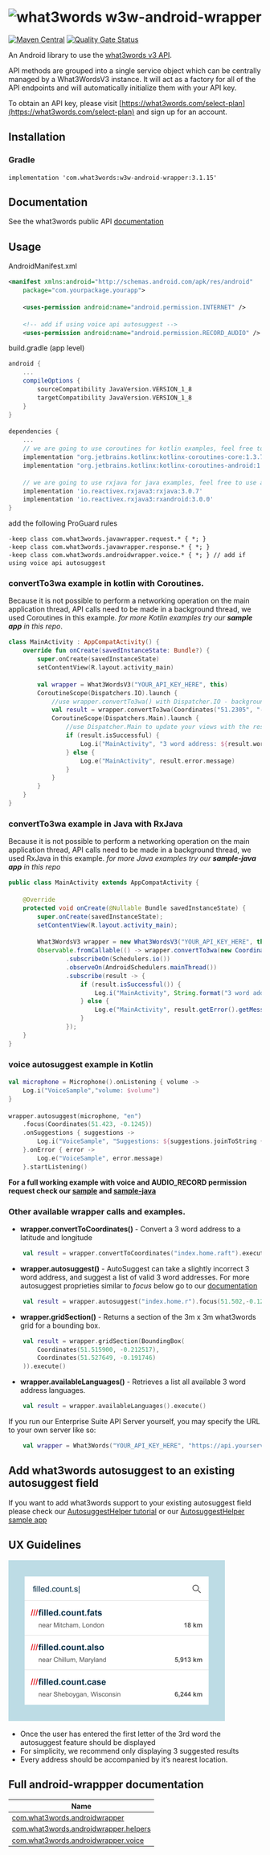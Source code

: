 # <img src="https://what3words.com/assets/images/w3w_square_red.png" width="64" height="64" alt="what3words">&nbsp;w3w-android-wrapper

[![Maven Central](https://img.shields.io/maven-central/v/com.what3words/w3w-android-wrapper.svg?label=Maven%20Central)](https://search.maven.org/search?q=g:%22com.what3words%22%20AND%20a:%22w3w-android-wrapper%22) [![Quality Gate Status](https://sonarcloud.io/api/project_badges/measure?project=what3words_w3w-android-wrapper&metric=alert_status)](https://sonarcloud.io/dashboard?id=what3words_w3w-android-wrapper)


An Android library to use the [what3words v3 API](https://docs.what3words.com/api/v3/).

API methods are grouped into a single service object which can be centrally managed by a What3WordsV3 instance. It will act as a factory for all of the API endpoints and will automatically initialize them with your API key.

To obtain an API key, please visit [https://what3words.com/select-plan](https://what3words.com/select-plan) and sign up for an account.

## Installation

### Gradle

```
implementation 'com.what3words:w3w-android-wrapper:3.1.15'
```

## Documentation

See the what3words public API [documentation](https://docs.what3words.com/api/v3/)

## Usage

AndroidManifest.xml
```xml
<manifest xmlns:android="http://schemas.android.com/apk/res/android"
    package="com.yourpackage.yourapp">

    <uses-permission android:name="android.permission.INTERNET" />

    <!-- add if using voice api autosuggest -->
    <uses-permission android:name="android.permission.RECORD_AUDIO" />
```

build.gradle (app level)
```gradle
android {
    ...
    compileOptions {
        sourceCompatibility JavaVersion.VERSION_1_8
        targetCompatibility JavaVersion.VERSION_1_8
    }
}

dependencies {
    ...
    // we are going to use coroutines for kotlin examples, feel free to use any other library of your choice.
    implementation "org.jetbrains.kotlinx:kotlinx-coroutines-core:1.3.7"
    implementation "org.jetbrains.kotlinx:kotlinx-coroutines-android:1.3.7"

    // we are going to use rxjava for java examples, feel free to use any other library of your choice.
    implementation 'io.reactivex.rxjava3:rxjava:3.0.7'
    implementation 'io.reactivex.rxjava3:rxandroid:3.0.0'
}
```

add the following ProGuard rules
```
-keep class com.what3words.javawrapper.request.* { *; }
-keep class com.what3words.javawrapper.response.* { *; }
-keep class com.what3words.androidwrapper.voice.* { *; } // add if using voice api autosuggest 
```

### convertTo3wa example in kotlin with Coroutines.
Because it is not possible to perform a networking operation on the main application thread, API calls need to be made in a background thread, we used Coroutines in this example. *for more Kotlin examples try our **sample app** in this repo*.

```Kotlin
class MainActivity : AppCompatActivity() {
    override fun onCreate(savedInstanceState: Bundle?) {
        super.onCreate(savedInstanceState)
        setContentView(R.layout.activity_main)

        val wrapper = What3WordsV3("YOUR_API_KEY_HERE", this)
        CoroutineScope(Dispatchers.IO).launch {
            //use wrapper.convertTo3wa() with Dispatcher.IO - background thread
            val result = wrapper.convertTo3wa(Coordinates("51.2305", "-0.24123")).execute()
            CoroutineScope(Dispatchers.Main).launch {
                //use Dispatcher.Main to update your views with the results if needed - Main thread
                if (result.isSuccessful) {
                    Log.i("MainActivity", "3 word address: ${result.words}")
                } else {
                    Log.e("MainActivity", result.error.message)
                }
            }
        }
    }
}
```

### convertTo3wa example in Java with RxJava
Because it is not possible to perform a networking operation on the main application thread, API calls need to be made in a background thread, we used RxJava in this example. *for more Java examples try our **sample-java app** in this repo*

```Java
public class MainActivity extends AppCompatActivity {

    @Override
    protected void onCreate(@Nullable Bundle savedInstanceState) {
        super.onCreate(savedInstanceState);
        setContentView(R.layout.activity_main);

        What3WordsV3 wrapper = new What3WordsV3("YOUR_API_KEY_HERE", this);
        Observable.fromCallable(() -> wrapper.convertTo3wa(new Coordinates(51.2423, -0.12423)).execute())
                .subscribeOn(Schedulers.io())
                .observeOn(AndroidSchedulers.mainThread())
                .subscribe(result -> {
                    if (result.isSuccessful()) {
                        Log.i("MainActivity", String.format("3 word address: %s", result.getWords()));
                    } else {
                        Log.e("MainActivity", result.getError().getMessage());
                    }
                });
    }
}
```

### voice autosuggest example in Kotlin
```Kotlin
val microphone = Microphone().onListening { volume ->
    Log.i("VoiceSample","volume: $volume")
}

wrapper.autosuggest(microphone, "en")
    .focus(Coordinates(51.423, -0.1245))
    .onSuggestions { suggestions ->
        Log.i("VoiceSample", "Suggestions: ${suggestions.joinToString { "${it.words}" }}")
    }.onError { error ->
        Log.e("VoiceSample", error.message)
    }.startListening()
```
**For a full working example with voice and AUDIO_RECORD permission request check our [sample](https://github.com/what3words/w3w-android-wrapper/blob/master/sample/src/main/java/com/what3words/androidwrappersample/MainActivity.kt "sample") and [sample-java](https://github.com/what3words/w3w-android-wrapper/blob/master/sample-java/src/main/java/com/what3words/androidwrappersamplejava/MainActivity.java "sample-java")**

### Other available wrapper calls and examples.

- **wrapper.convertToCoordinates()** - Convert a 3 word address to a latitude and longitude
```Kotlin
    val result = wrapper.convertToCoordinates("index.home.raft").execute()
```
- **wrapper.autosuggest()** - AutoSuggest can take a slightly incorrect 3 word address, and suggest a list of valid 3 word addresses. For more autosuggest proprieties similar to *focus* below go to our [documentation](https://developer.what3words.com/public-api/docs#autosuggest)
```Kotlin
    val result = wrapper.autosuggest("index.home.r").focus(51.502,-0.12345).execute()
```
- **wrapper.gridSection()** - Returns a section of the 3m x 3m what3words grid for a bounding box.
```Kotlin
    val result = wrapper.gridSection(BoundingBox(
        Coordinates(51.515900, -0.212517), 
        Coordinates(51.527649, -0.191746)
    )).execute()
```
- **wrapper.availableLanguages()** - Retrieves a list all available 3 word address languages.
```Kotlin
    val result = wrapper.availableLanguages().execute()
```

If you run our Enterprise Suite API Server yourself, you may specify the URL to your own server like so:

```Kotlin
    val wrapper = What3Words("YOUR_API_KEY_HERE", "https://api.yourserver.com")  
```

## Add what3words autosuggest to an existing autosuggest field

If you want to add what3words support to your existing autosuggest field please check our [AutosuggestHelper tutorial](https://github.com/what3words/w3w-android-wrapper/blob/master/autosuggest-helper-tutorial.md) or our [AutosuggestHelper sample app](https://github.com/what3words/w3w-android-wrapper/blob/master/sample-multi-autosuggest-providers)

## UX Guidelines

![alt text](https://github.com/what3words/w3w-android-wrapper/blob/master/assets/autosuggest.png?raw=true "Autosuggest UX guideline")

- Once the user has entered the first letter of the 3rd word the autosuggest feature should be displayed
- For simplicity, we recommend only displaying 3 suggested results
- Every address should be accompanied by it’s nearest location.

## Full android-wrappper documentation

| Name |
|---|
| [com.what3words.androidwrapper](docs/lib/com.what3words.androidwrapper/index.md) |
| [com.what3words.androidwrapper.helpers](docs/lib/com.what3words.androidwrapper.helpers/index.md) |
| [com.what3words.androidwrapper.voice](docs/lib/com.what3words.androidwrapper.voice/index.md) |
